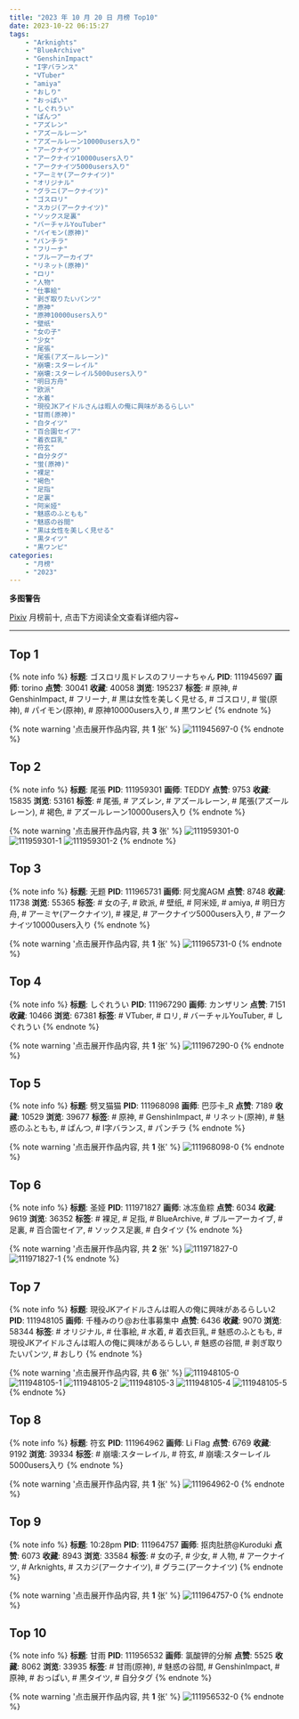```yaml
---
title: "2023 年 10 月 20 日 月榜 Top10"
date: 2023-10-22 06:15:27
tags:
    - "Arknights"
    - "BlueArchive"
    - "GenshinImpact"
    - "I字バランス"
    - "VTuber"
    - "amiya"
    - "おしり"
    - "おっぱい"
    - "しぐれうい"
    - "ぱんつ"
    - "アズレン"
    - "アズールレーン"
    - "アズールレーン10000users入り"
    - "アークナイツ"
    - "アークナイツ10000users入り"
    - "アークナイツ5000users入り"
    - "アーミヤ(アークナイツ)"
    - "オリジナル"
    - "グラニ(アークナイツ)"
    - "ゴスロリ"
    - "スカジ(アークナイツ)"
    - "ソックス足裏"
    - "バーチャルYouTuber"
    - "パイモン(原神)"
    - "パンチラ"
    - "フリーナ"
    - "ブルーアーカイブ"
    - "リネット(原神)"
    - "ロリ"
    - "人物"
    - "仕事絵"
    - "剥ぎ取りたいパンツ"
    - "原神"
    - "原神10000users入り"
    - "壁纸"
    - "女の子"
    - "少女"
    - "尾張"
    - "尾張(アズールレーン)"
    - "崩壊:スターレイル"
    - "崩壊:スターレイル5000users入り"
    - "明日方舟"
    - "欧派"
    - "水着"
    - "現役JKアイドルさんは暇人の俺に興味があるらしい"
    - "甘雨(原神)"
    - "白タイツ"
    - "百合園セイア"
    - "着衣巨乳"
    - "符玄"
    - "自分タグ"
    - "蛍(原神)"
    - "裸足"
    - "褐色"
    - "足指"
    - "足裏"
    - "阿米娅"
    - "魅惑のふともも"
    - "魅惑の谷間"
    - "黒は女性を美しく見せる"
    - "黒タイツ"
    - "黒ワンピ"
categories:
    - "月榜"
    - "2023"
---
```


<i class="fa fa-triangle-exclamation"></i>**多图警告**<i class="fa fa-triangle-exclamation"></i>

[Pixiv](https://www.pixiv.net/) 月榜前十, 点击下方阅读全文查看详细内容~

<!-- more -->

---

## Top 1

{% note info %}
**标题**: ゴスロリ風ドレスのフリーナちゃん
**PID**: 111945697 **画师**: torino
**点赞**: 30041 **收藏**: 40058 **浏览**: 195237
**标签**: # 原神, # GenshinImpact, # フリーナ, # 黒は女性を美しく見せる, # ゴスロリ, # 蛍(原神), # パイモン(原神), # 原神10000users入り, # 黒ワンピ
{% endnote %}

{% note warning '点击展开作品内容, 共 **1** 张' %}
![111945697-0](https://i.pixiv.re/img-original/img/2023/09/23/00/00/40/111945697_p0.jpg)
{% endnote %}

## Top 2

{% note info %}
**标题**: 尾張
**PID**: 111959301 **画师**: TEDDY
**点赞**: 9753 **收藏**: 15835 **浏览**: 53161
**标签**: # 尾張, # アズレン, # アズールレーン, # 尾張(アズールレーン), # 褐色, # アズールレーン10000users入り
{% endnote %}

{% note warning '点击展开作品内容, 共 **3** 张' %}
![111959301-0](https://i.pixiv.re/img-original/img/2023/09/23/13/33/34/111959301_p0.jpg)
![111959301-1](https://i.pixiv.re/img-original/img/2023/09/23/13/33/34/111959301_p1.jpg)
![111959301-2](https://i.pixiv.re/img-original/img/2023/09/23/13/33/34/111959301_p2.jpg)
{% endnote %}

## Top 3

{% note info %}
**标题**: 无题
**PID**: 111965731 **画师**: 阿戈魔AGM
**点赞**: 8748 **收藏**: 11738 **浏览**: 55365
**标签**: # 女の子, # 欧派, # 壁纸, # 阿米娅, # amiya, # 明日方舟, # アーミヤ(アークナイツ), # 裸足, # アークナイツ5000users入り, # アークナイツ10000users入り
{% endnote %}

{% note warning '点击展开作品内容, 共 **1** 张' %}
![111965731-0](https://i.pixiv.re/img-original/img/2023/09/23/18/28/15/111965731_p0.jpg)
{% endnote %}

## Top 4

{% note info %}
**标题**: しぐれうい
**PID**: 111967290 **画师**: カンザリン
**点赞**: 7151 **收藏**: 10466 **浏览**: 67381
**标签**: # VTuber, # ロリ, # バーチャルYouTuber, # しぐれうい
{% endnote %}

{% note warning '点击展开作品内容, 共 **1** 张' %}
![111967290-0](https://i.pixiv.re/img-original/img/2023/09/23/19/26/58/111967290_p0.png)
{% endnote %}

## Top 5

{% note info %}
**标题**: 劈叉猫猫
**PID**: 111968098 **画师**: 巴莎卡_R
**点赞**: 7189 **收藏**: 10529 **浏览**: 39677
**标签**: # 原神, # GenshinImpact, # リネット(原神), # 魅惑のふともも, # ぱんつ, # I字バランス, # パンチラ
{% endnote %}

{% note warning '点击展开作品内容, 共 **1** 张' %}
![111968098-0](https://i.pixiv.re/img-original/img/2023/09/23/19/54/04/111968098_p0.jpg)
{% endnote %}

## Top 6

{% note info %}
**标题**: 圣娅
**PID**: 111971827 **画师**: 冰冻鱼粽
**点赞**: 6034 **收藏**: 9619 **浏览**: 36352
**标签**: # 裸足, # 足指, # BlueArchive, # ブルーアーカイブ, # 足裏, # 百合園セイア, # ソックス足裏, # 白タイツ
{% endnote %}

{% note warning '点击展开作品内容, 共 **2** 张' %}
![111971827-0](https://i.pixiv.re/img-original/img/2023/09/23/21/42/37/111971827_p0.jpg)
![111971827-1](https://i.pixiv.re/img-original/img/2023/09/23/21/42/37/111971827_p1.jpg)
{% endnote %}

## Top 7

{% note info %}
**标题**: 現役JKアイドルさんは暇人の俺に興味があるらしい2
**PID**: 111948105 **画师**: 千種みのり@お仕事募集中
**点赞**: 6436 **收藏**: 9070 **浏览**: 58344
**标签**: # オリジナル, # 仕事絵, # 水着, # 着衣巨乳, # 魅惑のふともも, # 現役JKアイドルさんは暇人の俺に興味があるらしい, # 魅惑の谷間, # 剥ぎ取りたいパンツ, # おしり
{% endnote %}

{% note warning '点击展开作品内容, 共 **6** 张' %}
![111948105-0](https://i.pixiv.re/img-original/img/2023/09/23/01/10/29/111948105_p0.jpg)
![111948105-1](https://i.pixiv.re/img-original/img/2023/09/23/01/10/29/111948105_p1.jpg)
![111948105-2](https://i.pixiv.re/img-original/img/2023/09/23/01/10/29/111948105_p2.jpg)
![111948105-3](https://i.pixiv.re/img-original/img/2023/09/23/01/10/29/111948105_p3.jpg)
![111948105-4](https://i.pixiv.re/img-original/img/2023/09/23/01/10/29/111948105_p4.jpg)
![111948105-5](https://i.pixiv.re/img-original/img/2023/09/23/01/10/29/111948105_p5.jpg)
{% endnote %}

## Top 8

{% note info %}
**标题**: 符玄
**PID**: 111964962 **画师**: Li Flag
**点赞**: 6769 **收藏**: 9192 **浏览**: 39334
**标签**: # 崩壊:スターレイル, # 符玄, # 崩壊:スターレイル5000users入り
{% endnote %}

{% note warning '点击展开作品内容, 共 **1** 张' %}
![111964962-0](https://i.pixiv.re/img-original/img/2023/09/23/18/00/08/111964962_p0.jpg)
{% endnote %}

## Top 9

{% note info %}
**标题**: 10:28pm
**PID**: 111964757 **画师**: 抠肉肚脐@Kuroduki
**点赞**: 6073 **收藏**: 8943 **浏览**: 33584
**标签**: # 女の子, # 少女, # 人物, # アークナイツ, # Arknights, # スカジ(アークナイツ), # グラニ(アークナイツ)
{% endnote %}

{% note warning '点击展开作品内容, 共 **1** 张' %}
![111964757-0](https://i.pixiv.re/img-original/img/2023/09/23/17/51/16/111964757_p0.png)
{% endnote %}

## Top 10

{% note info %}
**标题**: 甘雨
**PID**: 111956532 **画师**: 氯酸钾的分解
**点赞**: 5525 **收藏**: 8062 **浏览**: 33935
**标签**: # 甘雨(原神), # 魅惑の谷間, # GenshinImpact, # 原神, # おっぱい, # 黒タイツ, # 自分タグ
{% endnote %}

{% note warning '点击展开作品内容, 共 **1** 张' %}
![111956532-0](https://i.pixiv.re/img-original/img/2023/09/23/11/10/18/111956532_p0.jpg)
{% endnote %}
